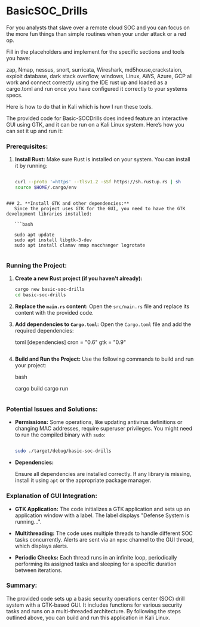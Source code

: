 # BasicSOC_Drills

For you analysts that slave over a remote cloud SOC and you can focus on the more fun things than simple routines when your under attack or a red op.

Fill in the placeholders and implement for the specific sections and tools you have:

zap, Nmap, nessus, snort, surricata, Wireshark, md5house,crackstaion, exploit database, dark stack overflow, windows, Linux, AWS, Azure, GCP 
all work and connect correctly using the IDE rust up and loaded as a cargo.toml and run once you have configured it correctly to your systems specs.

Here is how to do that in Kali which is how I run these tools.

The provided code for Basic-SOCDrills does indeed feature an interactive GUI using GTK, and it can be run on a Kali Linux system. Here’s how you can set it up and run it:

### Prerequisites:
1. **Install Rust:**
   Make sure Rust is installed on your system. You can install it by running:

   ```bash

   curl --proto '=https' --tlsv1.2 -sSf https://sh.rustup.rs | sh
   source $HOME/.cargo/env
   
```

### 2. **Install GTK and other dependencies:**
   Since the project uses GTK for the GUI, you need to have the GTK development libraries installed:

   ```bash

   sudo apt update
   sudo apt install libgtk-3-dev
   sudo apt install clamav nmap macchanger logrotate
   
```

### Running the Project:
1. **Create a new Rust project (if you haven't already):**

   ```bash
   cargo new basic-soc-drills
   cd basic-soc-drills

   ```

2. **Replace the `main.rs` content:**
   Open the `src/main.rs` file and replace its content with the provided code.

3. **Add dependencies to `Cargo.toml`:**
   Open the `Cargo.toml` file and add the required dependencies:

   toml
   [dependencies]
   cron = "0.6"
   gtk = "0.9"

   ```

4. **Build and Run the Project:**
   Use the following commands to build and run your project:

   bash

   cargo build
   cargo run

   ```

### Potential Issues and Solutions:
- **Permissions:**
  Some operations, like updating antivirus definitions or changing MAC addresses, require superuser privileges. You might need to run the compiled binary with `sudo`:

  ```bash

  sudo ./target/debug/basic-soc-drills

  ```

- **Dependencies:**

  Ensure all dependencies are installed correctly. If any library is missing, install it using `apt` or the appropriate package manager.

### Explanation of GUI Integration:
- **GTK Application:**
  The code initializes a GTK application and sets up an application window with a label. The label displays "Defense System is running...".
  
- **Multithreading:**
  The code uses multiple threads to handle different SOC tasks concurrently. Alerts are sent via an `mpsc` channel to the GUI thread, which displays alerts.

- **Periodic Checks:**
  Each thread runs in an infinite loop, periodically performing its assigned tasks and sleeping for a specific duration between iterations.

### Summary:
The provided code sets up a basic security operations center (SOC) drill system with a GTK-based GUI. It includes functions for various security tasks and runs on a multi-threaded architecture. By following the steps outlined above, you can build and run this application in Kali Linux.

